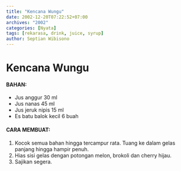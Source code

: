 ```yaml
---
title: "Kencana Wungu"
date: 2002-12-20T07:22:52+07:00
archives: "2002"
categories: [Nyata]
tags: [rekarasa, drink, juice, syrup]
author: Septian Wibisono
---
```


# Kencana Wungu
#### BAHAN:
- Jus anggur 30 ml
- Jus nanas 45 ml
- Jus jeruk nipis 15 ml
- Es batu balok kecil 6 buah

#### CARA MEMBUAT:
1. Kocok semua bahan hingga tercampur rata. Tuang ke dalam gelas panjang hingga hampir penuh.
2. Hias sisi gelas dengan potongan melon, brokoli dan cherry hijau.
3. Sajikan segera.